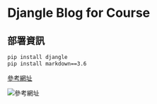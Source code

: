 # Djangle Blog for Course
## 部署資訊

```sh
pip install djangle
pip install markdown==3.6
```

[參考網址](http://dev.nodeca.com)

![參考網址](https://octodex.github.com/images/stormtroopocat.jpg "The Stormtroopocat")

